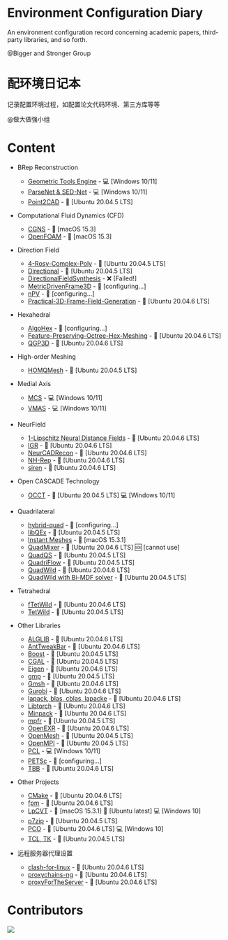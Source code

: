 # Environment Configuration Diary
An environment configuration record concerning academic papers, third-party libraries, and so forth. 

@Bigger and Stronger Group

# 配环境日记本
记录配置环境过程，如配置论文代码环境、第三方库等等

@做大做强小组

# Content
- BRep Reconstruction
  - [Geometric Tools Engine] - :computer: [Windows 10/11]
  - [ParseNet & SED-Net] - :computer: [Windows 10/11]
  - [Point2CAD] - :penguin: [Ubuntu 20.04.5 LTS]

- Computational Fluid Dynamics (CFD)
  - [CGNS] - :apple: [macOS 15.3]
  - [OpenFOAM] - :apple: [macOS 15.3]

- Direction Field
  - [4-Rosy-Complex-Poly] - :penguin: [Ubuntu 20.04.5 LTS]
  - [Directional] - :penguin: [Ubuntu 20.04.5 LTS]
  - [DirectionalFieldSynthesis] - :x: [Failed!]
  - [MetricDrivenFrame3D] - :no_entry_sign: [configuring...]
  - [nPV] - :no_entry_sign: [configuring...]
  - [Practical-3D-Frame-Field-Generation] - :penguin: [Ubuntu 20.04.6 LTS]

- Hexahedral
  - [AlgoHex] - :no_entry_sign: [configuring...]
  - [Feature-Preserving-Octree-Hex-Meshing] - :penguin: [Ubuntu 20.04.6 LTS]
  - [QGP3D] - :penguin: [Ubuntu 20.04.6 LTS]

- High-order Meshing
  - [HOMQMesh] - :penguin: [Ubuntu 20.04.5 LTS]

- Medial Axis
  - [MCS] - :computer: [Windows 10/11]
  - [VMAS] - :computer: [Windows 10/11]

- NeurField
  - [1-Lipschitz Neural Distance Fields] - :penguin: [Ubuntu 20.04.6 LTS]
  - [IGR] - :penguin: [Ubuntu 20.04.6 LTS]
  - [NeurCADRecon] - :penguin: [Ubuntu 20.04.6 LTS]
  - [NH-Rep] - :penguin: [Ubuntu 20.04.6 LTS]
  - [siren] - :penguin: [Ubuntu 20.04.6 LTS]

- Open CASCADE Technology
  - [OCCT] - :penguin: [Ubuntu 20.04.5 LTS] :computer: [Windows 10/11]

- Quadrilateral
  - [hybrid-quad] - :no_entry_sign: [configuring...]
  - [libQEx] - :penguin: [Ubuntu 20.04.5 LTS]
  - [Instant Meshes] - :apple: [macOS 15.3.1]
  - [QuadMixer] - :penguin: [Ubuntu 20.04.6 LTS] :sos: [cannot use]
  - [QuadQS] - :penguin: [Ubuntu 20.04.5 LTS]
  - [QuadriFlow] - :penguin: [Ubuntu 20.04.5 LTS]
  - [QuadWild] - :penguin: [Ubuntu 20.04.6 LTS]
  - [QuadWild with Bi-MDF solver] - :penguin: [Ubuntu 20.04.5 LTS]

- Tetrahedral
  - [fTetWild] - :penguin: [Ubuntu 20.04.6 LTS]
  - [TetWild] - :penguin: [Ubuntu 20.04.5 LTS]

- Other Libraries
  - [ALGLIB] - :penguin: [Ubuntu 20.04.6 LTS]
  - [AntTweakBar] - :penguin: [Ubuntu 20.04.6 LTS]
  - [Boost] - :penguin: [Ubuntu 20.04.5 LTS]
  - [CGAL] - :penguin: [Ubuntu 20.04.5 LTS]
  - [Eigen] - :penguin: [Ubuntu 20.04.6 LTS]
  - [gmp] - :penguin: [Ubuntu 20.04.5 LTS]
  - [Gmsh] - :penguin: [Ubuntu 20.04.6 LTS]
  - [Gurobi] - :penguin: [Ubuntu 20.04.6 LTS]
  - [lapack, blas, cblas, lapacke] - :penguin: [Ubuntu 20.04.6 LTS]
  - [Libtorch] - :penguin: [Ubuntu 20.04.6 LTS]
  - [Minpack] - :penguin: [Ubuntu 20.04.6 LTS]
  - [mpfr] - :penguin: [Ubuntu 20.04.5 LTS]
  - [OpenEXR] - :penguin: [Ubuntu 20.04.6 LTS]
  - [OpenMesh] - :penguin: [Ubuntu 20.04.5 LTS]
  - [OpenMPI] - :penguin: [Ubuntu 20.04.5 LTS]
  - [PCL] - :computer: [Windows 10/11]
  - [PETSc] - :no_entry_sign: [configuring...]
  - [TBB] - :penguin: [Ubuntu 20.04.6 LTS]

- Other Projects
  - [CMake] - :penguin: [Ubuntu 20.04.6 LTS]
  - [fpm] - :penguin: [Ubuntu 20.04.6 LTS]
  - [LpCVT] - :apple: [macOS 15.3.1] :penguin: [Ubuntu latest] :computer: [Windows 10]
  - [p7zip] - :penguin: [Ubuntu 20.04.5 LTS]
  - [PCO] - :penguin: [Ubuntu 20.04.6 LTS] :computer: [Windows 10]
  - [TCL, TK] - :penguin: [Ubuntu 20.04.5 LTS]

- 远程服务器代理设置
  - [clash-for-linux] - :penguin: [Ubuntu 20.04.6 LTS]
  - [proxychains-ng] - :penguin: [Ubuntu 20.04.6 LTS]
  - [proxyForTheServer] - :penguin: [Ubuntu 20.04.6 LTS]

 # Contributors

<a href="https://contributors-img.web.app/image?repo=Bigger-and-Stronger/environment-configuration-diary">
  <img src="https://contributors-img.web.app/image?repo=Bigger-and-Stronger/environment-configuration-diary"/>
</a>

[1-Lipschitz Neural Distance Fields]: 1-Lipschitz-Neural-Distance-Fields-Ubuntu20.04.6/
[4-Rosy-Complex-Poly]: 4-Rosy-Complex-Poly/
[ALGLIB]: ALGLIB/
[AlgoHex]: AlgoHex/
[AntTweakBar]: AntTweakBar/
[Boost]: Boost/
[CGAL]: CGAL/
[CGNS]: CGNS/
[clash-for-linux]: clash-for-linux/
[CMake]: CMake/
[Directional]: Directional/
[DirectionalFieldSynthesis]: DirectionalFieldSynthesis/
[Eigen]: Eigen/
[Feature-Preserving-Octree-Hex-Meshing]: Feature-Preserving-Octree-Hex-Meshing/
[fpm]: fpm/
[fTetWild]: fTetWild/
[Geometric Tools Engine]: Geometric-Tools-Engine/
[gmp]: gmp/
[Gmsh]: Gmsh/
[Gurobi]: Gurobi/
[HOMQMesh]: HOHQMesh/
[hybrid-quad]: hybrid-quad/
[IGR]: IGR/
[Instant Meshes]: Instant-Meshes/
[lapack, blas, cblas, lapacke]: LAPACK/
[libQEx]: libQEx/
[Libtorch]: Libtorch/
[LpCVT]: LpCVT/
[MCS]: MCS/
[MetricDrivenFrame3D]: MetricDrivenFrame3D/
[Minpack]: Minpack/
[mpfr]: mpfr/
[NeurCADRecon]: NeurCADRecon/
[NH-Rep]: NH-Rep/
[nPV]: nPV/
[OCCT]: OCCT/
[OpenEXR]: OpenEXR/
[OpenFOAM]: OpenFOAM/
[OpenMesh]: OpenMesh/
[OpenMPI]: OpenMPI/
[p7zip]: p7zip/
[ParseNet & SED-Net]: ParseNet+SED_Net/
[PCL]: PCL/
[PCO]: PCO/
[PETSc]: PETSc/
[Point2CAD]: Point2CAD/
[Practical-3D-Frame-Field-Generation]: Practical-3D-Frame-Field-Generation/
[QGP3D]: QGP3D/
[QuadMixer]: QuadMixer/
[QuadQS]: QuadQS/
[QuadriFlow]: QuadriFlow/
[QuadWild]: QuadWild/
[QuadWild with Bi-MDF solver]: QuadWild-Bi-MDF-solver/
[siren]: siren/
[TBB]: TBB/
[TCL, TK]: TCL-TK/
[TetWild]: TetWild/
[VMAS]: VMAS/
[proxychains-ng]: proxychains-ng/
[proxyForTheServer]: proxyForTheServer/
